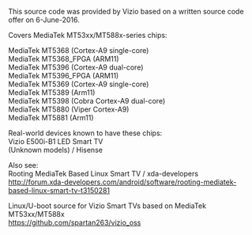This source code was provided by Vizio based on a written source code offer on 6-June-2016.

Covers MediaTek MT53xx/MT588x-series chips:

MediaTek MT5368 (Cortex-A9 single-core)  
MediaTek MT5368_FPGA (ARM11)  
MediaTek MT5396 (Cortex-A9 dual-core)  
MediaTek MT5396_FPGA (ARM11)  
MediaTek MT5369 (Cortex-A9 single-core)  
MediaTek MT5389 (Arm11)  
MediaTek MT5398 (Cobra Cortex-A9 dual-core)  
MediaTek MT5880 (Viper Cortex-A9)  
MediaTek MT5881 (Arm11)  


Real-world devices known to have these chips:  
 Vizio E500i-B1 LED Smart TV  
 (Unknown models) / Hisense

Also see:  
 Rooting MediaTek Based Linux Smart TV / xda-developers  
 http://forum.xda-developers.com/android/software/rooting-mediatek-based-linux-smart-tv-t3150281  

 Linux/U-boot source for Vizio Smart TVs based on MediaTek MT53xx/MT588x  
 https://github.com/spartan263/vizio_oss
